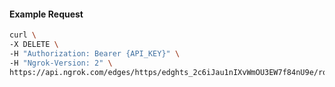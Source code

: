 <!-- Code generated for API Clients. DO NOT EDIT. -->

#### Example Request

```bash
curl \
-X DELETE \
-H "Authorization: Bearer {API_KEY}" \
-H "Ngrok-Version: 2" \
https://api.ngrok.com/edges/https/edghts_2c6iJau1nIXvWmOU3EW7f84nU9e/routes/edghtsrt_2c6iJYCjTkxSZacbImS5kz1BxFF/compression
```
